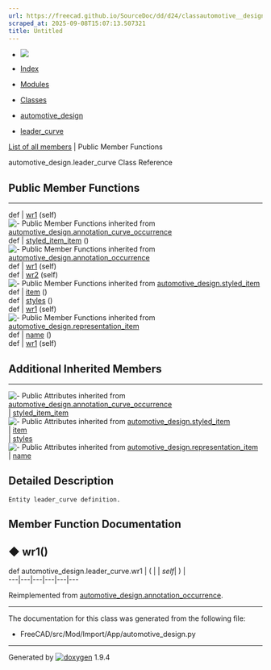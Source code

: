 ```yaml
---
url: https://freecad.github.io/SourceDoc/dd/d24/classautomotive__design_1_1leader__curve.html
scraped_at: 2025-09-08T15:07:13.507321
title: Untitled
---
```


  * [ ![](https://www.freecad.org/svg/logo-freecad.svg) ](https://freecadweb.org "FreeCAD")
  * [Index](../../index.html "Index")
  * [Modules](../../modules.html "Modules list")
  * [Classes](../../annotated.html "Annotated list")

  * [automotive_design](../../d4/ddf/namespaceautomotive__design.html)
  * [leader_curve](../../dd/d24/classautomotive__design_1_1leader__curve.html)

[List of all members](../../d9/d3b/classautomotive__design_1_1leader__curve-members.html) | Public Member Functions

automotive_design.leader_curve Class Reference

##  Public Member Functions  
  
---  
def | [wr1](../../dd/d24/classautomotive__design_1_1leader__curve.html#a2acb4f5befb39915f826f8bb5c0cef4a) (self)  
![-](../../closed.png) Public Member Functions inherited from
[automotive_design.annotation_curve_occurrence](../../d1/d90/classautomotive__design_1_1annotation__curve__occurrence.html)  
def | [styled_item_item](../../d1/d90/classautomotive__design_1_1annotation__curve__occurrence.html#a8c77ed3a89b1242c51206a4404fe79d5) ()  
![-](../../closed.png) Public Member Functions inherited from
[automotive_design.annotation_occurrence](../../d1/d82/classautomotive__design_1_1annotation__occurrence.html)  
def | [wr1](../../d1/d82/classautomotive__design_1_1annotation__occurrence.html#a1d53f8edfd0b54fd137032bdf5e7a508) (self)  
def | [wr2](../../d1/d82/classautomotive__design_1_1annotation__occurrence.html#af1afcd5eb3e329fd929a8a20c1bce00d) (self)  
![-](../../closed.png) Public Member Functions inherited from
[automotive_design.styled_item](../../dd/d39/classautomotive__design_1_1styled__item.html)  
def | [item](../../dd/d39/classautomotive__design_1_1styled__item.html#a1ca47f0662afee60e3d092187972d692) ()  
def | [styles](../../dd/d39/classautomotive__design_1_1styled__item.html#adddc1c1e338ae95a29f5e9525d5d24f7) ()  
def | [wr1](../../dd/d39/classautomotive__design_1_1styled__item.html#a150262e278f8248839d7cddb3ade3d26) (self)  
![-](../../closed.png) Public Member Functions inherited from
[automotive_design.representation_item](../../d3/d20/classautomotive__design_1_1representation__item.html)  
def | [name](../../d3/d20/classautomotive__design_1_1representation__item.html#a33b5812d92aa0d107b4fd4274c17b9d9) ()  
def | [wr1](../../d3/d20/classautomotive__design_1_1representation__item.html#af350c19fc5e5763d4991494a99d979ed) (self)  
  
##  Additional Inherited Members  
  
---  
![-](../../closed.png) Public Attributes inherited from
[automotive_design.annotation_curve_occurrence](../../d1/d90/classautomotive__design_1_1annotation__curve__occurrence.html)  
|
[styled_item_item](../../d1/d90/classautomotive__design_1_1annotation__curve__occurrence.html#a22813a1842831cda84410963e46d3f30)  
![-](../../closed.png) Public Attributes inherited from
[automotive_design.styled_item](../../dd/d39/classautomotive__design_1_1styled__item.html)  
|
[item](../../dd/d39/classautomotive__design_1_1styled__item.html#aad87aa33fdbad670cc9dfcfdbe866d79)  
|
[styles](../../dd/d39/classautomotive__design_1_1styled__item.html#a715f59d8d13c21ae1a5c704b0dbdbebb)  
![-](../../closed.png) Public Attributes inherited from
[automotive_design.representation_item](../../d3/d20/classautomotive__design_1_1representation__item.html)  
|
[name](../../d3/d20/classautomotive__design_1_1representation__item.html#a3d48fe912053adaf5f187b606fa81c87)  
  
## Detailed Description

    
    
    Entity leader_curve definition.

## Member Function Documentation

## ◆ wr1()

def automotive_design.leader_curve.wr1  | ( |  | _self_| ) |   
---|---|---|---|---|---  
  
Reimplemented from
[automotive_design.annotation_occurrence](../../d1/d82/classautomotive__design_1_1annotation__occurrence.html#a1d53f8edfd0b54fd137032bdf5e7a508).

* * *

The documentation for this class was generated from the following file:

  * FreeCAD/src/Mod/Import/App/automotive_design.py

* * *

Generated by
[![doxygen](../../doxygen.svg)](https://www.doxygen.org/index.html) 1.9.4


